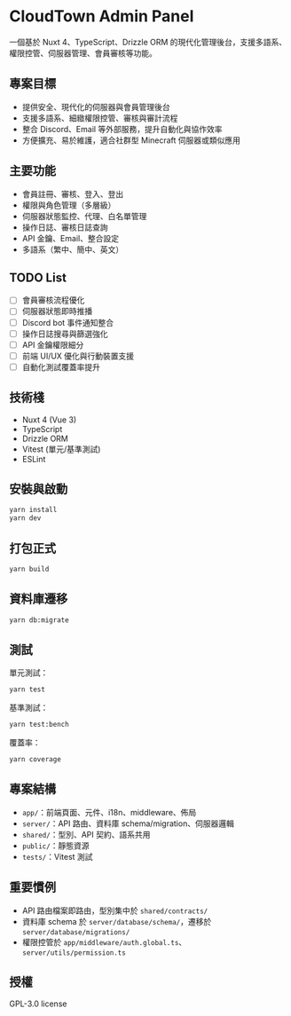 # CloudTown Admin Panel

一個基於 Nuxt 4、TypeScript、Drizzle ORM 的現代化管理後台，支援多語系、權限控管、伺服器管理、會員審核等功能。

## 專案目標

- 提供安全、現代化的伺服器與會員管理後台
- 支援多語系、細緻權限控管、審核與審計流程
- 整合 Discord、Email 等外部服務，提升自動化與協作效率
- 方便擴充、易於維護，適合社群型 Minecraft 伺服器或類似應用

## 主要功能

- 會員註冊、審核、登入、登出
- 權限與角色管理（多層級）
- 伺服器狀態監控、代理、白名單管理
- 操作日誌、審核日誌查詢
- API 金鑰、Email、整合設定
- 多語系（繁中、簡中、英文）

## TODO List

- [ ] 會員審核流程優化
- [ ] 伺服器狀態即時推播
- [ ] Discord bot 事件通知整合
- [ ] 操作日誌搜尋與篩選強化
- [ ] API 金鑰權限細分
- [ ] 前端 UI/UX 優化與行動裝置支援
- [ ] 自動化測試覆蓋率提升

## 技術棧

- Nuxt 4 (Vue 3)
- TypeScript
- Drizzle ORM
- Vitest (單元/基準測試)
- ESLint

## 安裝與啟動

```bash
yarn install
yarn dev
```

## 打包正式

```bash
yarn build
```

## 資料庫遷移

```bash
yarn db:migrate
```

## 測試

單元測試：

```bash
yarn test
```

基準測試：

```bash
yarn test:bench
```

覆蓋率：

```bash
yarn coverage
```

## 專案結構

- `app/`：前端頁面、元件、i18n、middleware、佈局
- `server/`：API 路由、資料庫 schema/migration、伺服器邏輯
- `shared/`：型別、API 契約、語系共用
- `public/`：靜態資源
- `tests/`：Vitest 測試

## 重要慣例

- API 路由檔案即路由，型別集中於 `shared/contracts/`
- 資料庫 schema 於 `server/database/schema/`，遷移於 `server/database/migrations/`
- 權限控管於 `app/middleware/auth.global.ts`、`server/utils/permission.ts`

## 授權

GPL-3.0 license
